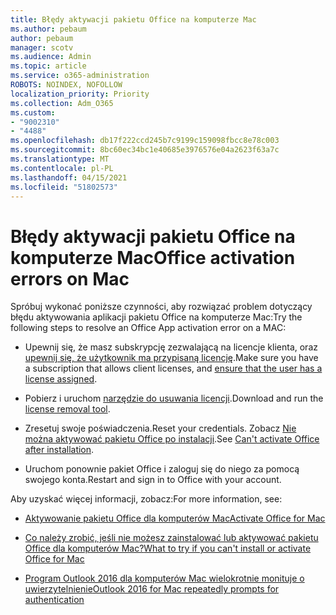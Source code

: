 ```yaml
---
title: Błędy aktywacji pakietu Office na komputerze Mac
ms.author: pebaum
author: pebaum
manager: scotv
ms.audience: Admin
ms.topic: article
ms.service: o365-administration
ROBOTS: NOINDEX, NOFOLLOW
localization_priority: Priority
ms.collection: Adm_O365
ms.custom:
- "9002310"
- "4488"
ms.openlocfilehash: db17f222ccd245b7c9199c159098fbcc8e78c003
ms.sourcegitcommit: 8bc60ec34bc1e40685e3976576e04a2623f63a7c
ms.translationtype: MT
ms.contentlocale: pl-PL
ms.lasthandoff: 04/15/2021
ms.locfileid: "51802573"
---
```

# <a name="office-activation-errors-on-mac"></a><span data-ttu-id="2db4a-102">Błędy aktywacji pakietu Office na komputerze Mac</span><span class="sxs-lookup"><span data-stu-id="2db4a-102">Office activation errors on Mac</span></span>

<span data-ttu-id="2db4a-103">Spróbuj wykonać poniższe czynności, aby rozwiązać problem dotyczący błędu aktywowania aplikacji pakietu Office na komputerze Mac:</span><span class="sxs-lookup"><span data-stu-id="2db4a-103">Try the following steps to resolve an Office App activation error on a MAC:</span></span>

- <span data-ttu-id="2db4a-104">Upewnij się, że masz subskrypcję zezwalającą na licencje klienta, oraz [upewnij się, że użytkownik ma przypisaną licencję](https://docs.microsoft.com/microsoft-365/admin/add-users/add-users).</span><span class="sxs-lookup"><span data-stu-id="2db4a-104">Make sure you have a subscription that allows client licenses, and [ensure that the user has a license assigned](https://docs.microsoft.com/microsoft-365/admin/add-users/add-users).</span></span>

- <span data-ttu-id="2db4a-105">Pobierz i uruchom [narzędzie do usuwania licencji](https://support.office.com/article/how-to-remove-office-license-files-on-a-mac-b032c0f6-a431-4dad-83a9-6b727c03b193).</span><span class="sxs-lookup"><span data-stu-id="2db4a-105">Download and run the [license removal tool](https://support.office.com/article/how-to-remove-office-license-files-on-a-mac-b032c0f6-a431-4dad-83a9-6b727c03b193).</span></span>

- <span data-ttu-id="2db4a-106">Zresetuj swoje poświadczenia.</span><span class="sxs-lookup"><span data-stu-id="2db4a-106">Reset your credentials.</span></span> <span data-ttu-id="2db4a-107">Zobacz [Nie można aktywować pakietu Office po instalacji](https://support.office.com/article/5efba2b4-b1e6-4e5f-bf3c-6ab945d03dea#bkmk_cantactivate).</span><span class="sxs-lookup"><span data-stu-id="2db4a-107">See [Can't activate Office after installation](https://support.office.com/article/5efba2b4-b1e6-4e5f-bf3c-6ab945d03dea#bkmk_cantactivate).</span></span>

- <span data-ttu-id="2db4a-108">Uruchom ponownie pakiet Office i zaloguj się do niego za pomocą swojego konta.</span><span class="sxs-lookup"><span data-stu-id="2db4a-108">Restart and sign in to Office with your account.</span></span>

<span data-ttu-id="2db4a-109">Aby uzyskać więcej informacji, zobacz:</span><span class="sxs-lookup"><span data-stu-id="2db4a-109">For more information, see:</span></span>

- [<span data-ttu-id="2db4a-110">Aktywowanie pakietu Office dla komputerów Mac</span><span class="sxs-lookup"><span data-stu-id="2db4a-110">Activate Office for Mac</span></span>](https://support.office.com/article/activate-office-for-mac-7f6646b1-bb14-422a-9ad4-a53410fcefb2)

- [<span data-ttu-id="2db4a-111">Co należy zrobić, jeśli nie możesz zainstalować lub aktywować pakietu Office dla komputerów Mac?</span><span class="sxs-lookup"><span data-stu-id="2db4a-111">What to try if you can't install or activate Office for Mac</span></span>](https://support.office.com/article/5efba2b4-b1e6-4e5f-bf3c-6ab945d03dea#picktab=activation)

- [<span data-ttu-id="2db4a-112">Program Outlook 2016 dla komputerów Mac wielokrotnie monituje o uwierzytelnienie</span><span class="sxs-lookup"><span data-stu-id="2db4a-112">Outlook 2016 for Mac repeatedly prompts for authentication</span></span>](https://docs.microsoft.com/outlook/troubleshoot/sign-in/repeated-prompts-authentication)
